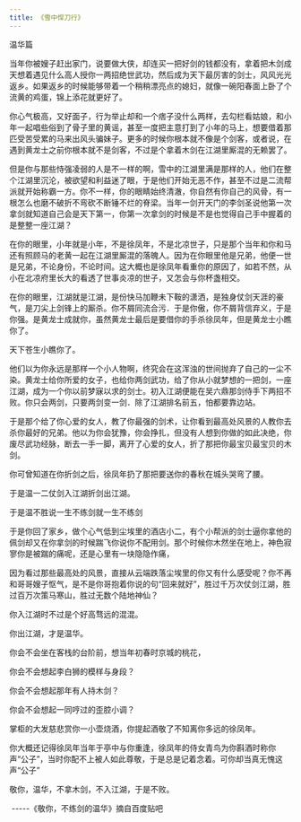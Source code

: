 ```yaml
---
title: 《雪中悍刀行》
---
```


温华篇

当年你被嫂子赶出家门，说要做大侠，却连买一把好剑的钱都没有，拿着把木剑成天想着遇见什么高人授你一两招绝世武功，然后成为天下最厉害的剑士，风风光光返乡。如果返乡的时候能够带着一个稍稍漂亮点的媳妇，就像一碗阳春面上卧了个流黄的鸡蛋，锦上添花就更好了。

你心气极高，又好面子，行为举止却和一个痞子没什么两样，去勾栏看姑娘，和小年一起唱些俗到了骨子里的黄谣，甚至一度把主意打到了小年的马上，想要借着那匹受苦受累的马来出风头骗妹子。更多的时候你根本就不像是个剑客，或者说，在遇到黄龙士之前你根本就不是剑客，不过是个拿着木剑在江湖里厮混的无赖罢了。

但是你与那些恃强凌弱的人是不一样的啊，雪中的江湖里满是那样的人，他们在整个江湖里沉沦，被欲望和利益迷了眼，于是他们开始无恶不作，甚至不过是二流帮派就开始称霸一方。你不一样，你的眼睛始终清澈，你自然有你自己的风骨，有一根怎么也磨不破折不弯砍不断锤不烂的脊梁。当年一剑开天门的李剑圣说他第一次拿剑就知道自己会是天下第一，你第一次拿剑的时候是不是也觉得自己手中握着的是整整一座江湖？

在你的眼里，小年就是小年，不是徐凤年，不是北凉世子，只是那个当年和你和马还有照顾马的老黄一起在江湖里厮混的落魄人。因为在你眼里他是兄弟，他便一世是兄弟，不论身份，不论时间。这大概也是徐凤年看重你的原因了，如若不然，从小在北凉府里长大的看透了世事炎凉的世子，又怎会与你杯盏相交。

在你的眼里，江湖就是江湖，是份快马加鞭未下鞍的潇洒，是独身仗剑天涯的豪气，是刀尖上剑锋上的厮杀。你不屑同流合污．于是你傲，你不屑背信弃义，于是你强。是黄龙士成就你，虽然黄龙士最后是要借你的手杀徐凤年，但是黄龙士小瞧你了。

天下苍生小瞧你了。

他们以为你永远是那样一个小人物啊，终究会在这浑浊的世间抛弃了自己的一尘不染。黄龙士给你所爱的女子，也给你两剑武功，给了你从小就梦想的一把剑，一座江湖，成为一个你以前梦寐以求的剑士。初入江湖便能在吴六鼎那剑侍手下两招不败。你只会两剑，只要两剑变一剑．除了江湖排名前五，怕都要靠边站。

于是那个给了你心爱的女人，教了你最强的剑术，让你看到最高处风景的人教你去杀你最好的兄弟。他以为你会犹豫，你会挣扎，但没有人想到你做的如此决绝，你废尽武功经脉，断去一手一脚，离开了心爱的女人，折了那把你最宝贝最宝贝的木剑。

你可曾知道在你折剑之后，徐凤年扔了那把要送你的春秋在城头哭弯了腰。

于是温一二仗剑入江湖折剑出江湖。

于是温不胜说一生不练剑就一生不练剑

于是你回了家乡，做个心气低到尘埃里的酒店小二，有个小帮派的剑士逼你拿他的佩剑却又在你拿剑的时候踹飞你说你不配用剑。那个时候你木然坐在地上，神色寂寥你是被踹的痛呢，还是心里有一块隐隐作痛，

因为看过那些最高处的风景，直接从云端跌落尘埃里的你又有什么感受呢？你不再和哥哥嫂子怄气，是不是你哥抱着你说的句“回来就好”，胜过千万次仗剑江湖，胜过百万次策马寒山，胜过无数个陆地神仙？

你入江湖时不过是个好高骛远的混混。

你出江湖，才是温华。

你会不会坐在客栈的台阶前，想当年初春时京城的桃花，

你会不会想起李白狮的模样与身段？

你会不会想起那年有人持木剑？

你会不会想起一同哼过的歪腔小调？

掌柜的大发慈悲赏你一小壶烧酒，你提起酒敬了不知离你多远的徐凤年。

你大概还记得徐凤年当年于亭中与你重逢，徐凤年的侍女青鸟为你斟酒时称你声“公子”，当时你配不上被人如此尊敬，于是总是记着念着。可你却当真无愧这声“公子”

敬你，温华，不拿木剑，不入江湖，于是不败。

​                                                                       -----《敬你，不练剑的温华》摘自百度贴吧
